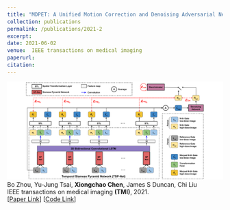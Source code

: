 ```yaml
---
title: "MDPET: A Unified Motion Correction and Denoising Adversarial Network for Low-Dose Gated PET"
collection: publications
permalink: /publications/2021-2
excerpt: 
date: 2021-06-02
venue:  IEEE transactions on medical imaging
paperurl:  
citation: 
---
```

![](../figures/2021-TMI-Zhou.png)  
Bo Zhou, Yu-Jung Tsai, **Xiongchao Chen**, James S Duncan, Chi Liu  
IEEE transactions on medical imaging **(TMI)**, 2021.  
[[Paper Link](https://ieeexplore.ieee.org/document/9417093)]
[[Code Link](https://github.com/bbbbbbzhou/MDPET)]  

